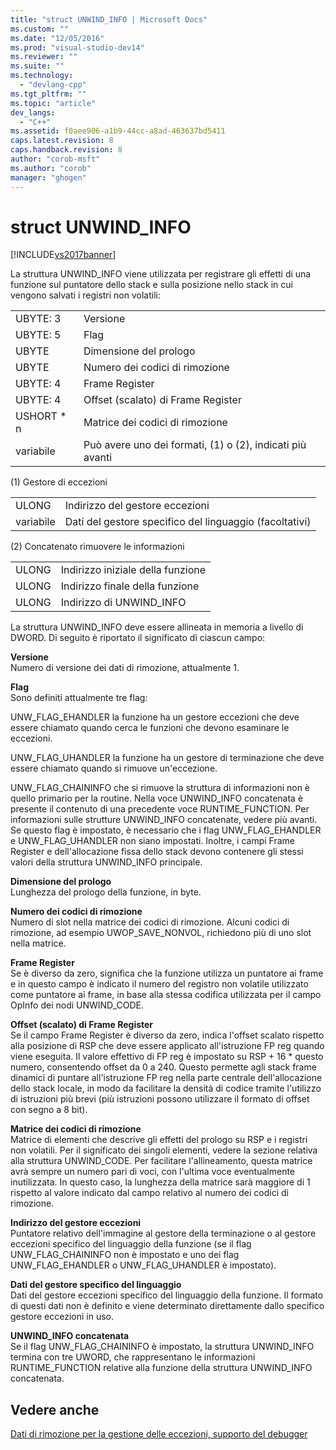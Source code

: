 ```yaml
---
title: "struct UNWIND_INFO | Microsoft Docs"
ms.custom: ""
ms.date: "12/05/2016"
ms.prod: "visual-studio-dev14"
ms.reviewer: ""
ms.suite: ""
ms.technology: 
  - "devlang-cpp"
ms.tgt_pltfrm: ""
ms.topic: "article"
dev_langs: 
  - "C++"
ms.assetid: f0aee906-a1b9-44cc-a8ad-463637bd5411
caps.latest.revision: 8
caps.handback.revision: 8
author: "corob-msft"
ms.author: "corob"
manager: "ghogen"
---
```

# struct UNWIND_INFO
[!INCLUDE[vs2017banner](../assembler/inline/includes/vs2017banner.md)]

La struttura UNWIND\_INFO viene utilizzata per registrare gli effetti di una funzione sul puntatore dello stack e sulla posizione nello stack in cui vengono salvati i registri non volatili:  
  
|||  
|-|-|  
|UBYTE: 3|Versione|  
|UBYTE: 5|Flag|  
|UBYTE|Dimensione del prologo|  
|UBYTE|Numero dei codici di rimozione|  
|UBYTE: 4|Frame Register|  
|UBYTE: 4|Offset \(scalato\) di Frame Register|  
|USHORT \* n|Matrice dei codici di rimozione|  
|variabile|Può avere uno dei formati, \(1\) o \(2\), indicati più avanti|  
  
 \(1\) Gestore di eccezioni  
  
|||  
|-|-|  
|ULONG|Indirizzo del gestore eccezioni|  
|variabile|Dati del gestore specifico del linguaggio \(facoltativi\)|  
  
 \(2\) Concatenato rimuovere le informazioni  
  
|||  
|-|-|  
|ULONG|Indirizzo iniziale della funzione|  
|ULONG|Indirizzo finale della funzione|  
|ULONG|Indirizzo di UNWIND\_INFO|  
  
 La struttura UNWIND\_INFO deve essere allineata in memoria a livello di DWORD.  Di seguito è riportato il significato di ciascun campo:  
  
 **Versione**  
 Numero di versione dei dati di rimozione, attualmente 1.  
  
 **Flag**  
 Sono definiti attualmente tre flag:  
  
 UNW\_FLAG\_EHANDLER la funzione ha un gestore eccezioni che deve essere chiamato quando cerca le funzioni che devono esaminare le eccezioni.  
  
 UNW\_FLAG\_UHANDLER la funzione ha un gestore di terminazione che deve essere chiamato quando si rimuove un'eccezione.  
  
 UNW\_FLAG\_CHAININFO che si rimuove la struttura di informazioni non è quello primario per la routine.  Nella voce UNWIND\_INFO concatenata è presente il contenuto di una precedente voce RUNTIME\_FUNCTION.  Per informazioni sulle strutture UNWIND\_INFO concatenate, vedere più avanti.  Se questo flag è impostato, è necessario che i flag UNW\_FLAG\_EHANDLER e UNW\_FLAG\_UHANDLER non siano impostati.  Inoltre, i campi Frame Register e dell'allocazione fissa dello stack devono contenere gli stessi valori della struttura UNWIND\_INFO principale.  
  
 **Dimensione del prologo**  
 Lunghezza del prologo della funzione, in byte.  
  
 **Numero dei codici di rimozione**  
 Numero di slot nella matrice dei codici di rimozione.  Alcuni codici di rimozione, ad esempio UWOP\_SAVE\_NONVOL, richiedono più di uno slot nella matrice.  
  
 **Frame Register**  
 Se è diverso da zero, significa che la funzione utilizza un puntatore ai frame e in questo campo è indicato il numero del registro non volatile utilizzato come puntatore ai frame, in base alla stessa codifica utilizzata per il campo OpInfo dei nodi UNWIND\_CODE.  
  
 **Offset \(scalato\) di Frame Register**  
 Se il campo Frame Register è diverso da zero, indica l'offset scalato rispetto alla posizione di RSP che deve essere applicato all'istruzione FP reg quando viene eseguita.  Il valore effettivo di FP reg è impostato su RSP \+ 16 \* questo numero, consentendo offset da 0 a 240.  Questo permette agli stack frame dinamici di puntare all'istruzione FP reg nella parte centrale dell'allocazione dello stack locale, in modo da facilitare la densità di codice tramite l'utilizzo di istruzioni più brevi \(più istruzioni possono utilizzare il formato di offset con segno a 8 bit\).  
  
 **Matrice dei codici di rimozione**  
 Matrice di elementi che descrive gli effetti del prologo su RSP e i registri non volatili.  Per il significato dei singoli elementi, vedere la sezione relativa alla struttura UNWIND\_CODE.  Per facilitare l'allineamento, questa matrice avrà sempre un numero pari di voci, con l'ultima voce eventualmente inutilizzata. In questo caso, la lunghezza della matrice sarà maggiore di 1 rispetto al valore indicato dal campo relativo al numero dei codici di rimozione.  
  
 **Indirizzo del gestore eccezioni**  
 Puntatore relativo dell'immagine al gestore della terminazione o al gestore eccezioni specifico del linguaggio della funzione \(se il flag UNW\_FLAG\_CHAININFO non è impostato e uno dei flag UNW\_FLAG\_EHANDLER o UNW\_FLAG\_UHANDLER è impostato\).  
  
 **Dati del gestore specifico del linguaggio**  
 Dati del gestore eccezioni specifico del linguaggio della funzione.  Il formato di questi dati non è definito e viene determinato direttamente dallo specifico gestore eccezioni in uso.  
  
 **UNWIND\_INFO concatenata**  
 Se il flag UNW\_FLAG\_CHAININFO è impostato, la struttura UNWIND\_INFO termina con tre UWORD,  che rappresentano le informazioni RUNTIME\_FUNCTION relative alla funzione della struttura UNWIND\_INFO concatenata.  
  
## Vedere anche  
 [Dati di rimozione per la gestione delle eccezioni, supporto del debugger](../build/unwind-data-for-exception-handling-debugger-support.md)